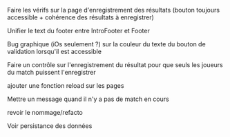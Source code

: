Faire les vérifs sur la page d'enregistrement des résultats (bouton toujours accessible + cohérence des résultats à enregistrer)

Unifier le text du footer entre IntroFooter et Footer

Bug graphique (iOs seulement ?) sur la couleur du texte du bouton de validation lorsqu'il est accessible

Faire un contrôle sur l'enregistrement du résultat pour que seuls les joueurs du match puissent l'enregistrer

ajouter une fonction reload sur les pages

Mettre un message quand il n'y a pas de match en cours

revoir le nommage/refacto

Voir persistance des données